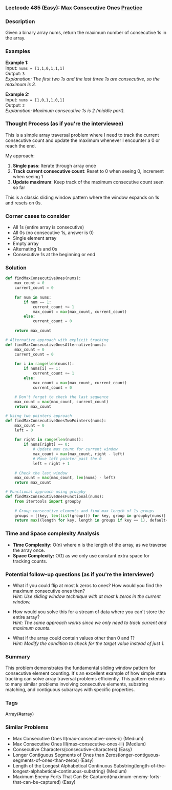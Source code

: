 ### Leetcode 485 (Easy): Max Consecutive Ones [Practice](https://leetcode.com/problems/max-consecutive-ones)

### Description  
Given a binary array nums, return the maximum number of consecutive 1s in the array.

### Examples  

**Example 1:**  
Input: `nums = [1,1,0,1,1,1]`  
Output: `3`  
*Explanation: The first two 1s and the last three 1s are consecutive, so the maximum is 3.*

**Example 2:**  
Input: `nums = [1,0,1,1,0,1]`  
Output: `2`  
*Explanation: Maximum consecutive 1s is 2 (middle part).*

### Thought Process (as if you're the interviewee)  
This is a simple array traversal problem where I need to track the current consecutive count and update the maximum whenever I encounter a 0 or reach the end.

My approach:
1. **Single pass**: Iterate through array once
2. **Track current consecutive count**: Reset to 0 when seeing 0, increment when seeing 1
3. **Update maximum**: Keep track of the maximum consecutive count seen so far

This is a classic sliding window pattern where the window expands on 1s and resets on 0s.

### Corner cases to consider  
- All 1s (entire array is consecutive)
- All 0s (no consecutive 1s, answer is 0)
- Single element array
- Empty array
- Alternating 1s and 0s
- Consecutive 1s at the beginning or end

### Solution

```python
def findMaxConsecutiveOnes(nums):
    max_count = 0
    current_count = 0
    
    for num in nums:
        if num == 1:
            current_count += 1
            max_count = max(max_count, current_count)
        else:
            current_count = 0
    
    return max_count

# Alternative approach with explicit tracking
def findMaxConsecutiveOnesAlternative(nums):
    max_count = 0
    current_count = 0
    
    for i in range(len(nums)):
        if nums[i] == 1:
            current_count += 1
        else:
            max_count = max(max_count, current_count)
            current_count = 0
    
    # Don't forget to check the last sequence
    max_count = max(max_count, current_count)
    return max_count

# Using two pointers approach
def findMaxConsecutiveOnesTwoPointers(nums):
    max_count = 0
    left = 0
    
    for right in range(len(nums)):
        if nums[right] == 0:
            # Update max count for current window
            max_count = max(max_count, right - left)
            # Move left pointer past the 0
            left = right + 1
    
    # Check the last window
    max_count = max(max_count, len(nums) - left)
    return max_count

# Functional approach using groupby
def findMaxConsecutiveOnesFunctional(nums):
    from itertools import groupby
    
    # Group consecutive elements and find max length of 1s groups
    groups = [(key, len(list(group))) for key, group in groupby(nums)]
    return max((length for key, length in groups if key == 1), default=0)
```

### Time and Space complexity Analysis  

- **Time Complexity:** O(n) where n is the length of the array, as we traverse the array once.
- **Space Complexity:** O(1) as we only use constant extra space for tracking counts.

### Potential follow-up questions (as if you're the interviewer)  

- What if you could flip at most k zeros to ones? How would you find the maximum consecutive ones then?  
  *Hint: Use sliding window technique with at most k zeros in the current window.*

- How would you solve this for a stream of data where you can't store the entire array?  
  *Hint: The same approach works since we only need to track current and maximum counts.*

- What if the array could contain values other than 0 and 1?  
  *Hint: Modify the condition to check for the target value instead of just 1.*

### Summary
This problem demonstrates the fundamental sliding window pattern for consecutive element counting. It's an excellent example of how simple state tracking can solve array traversal problems efficiently. This pattern extends to many similar problems involving consecutive elements, substring matching, and contiguous subarrays with specific properties.

### Tags
Array(#array)

### Similar Problems
- Max Consecutive Ones II(max-consecutive-ones-ii) (Medium)
- Max Consecutive Ones III(max-consecutive-ones-iii) (Medium)
- Consecutive Characters(consecutive-characters) (Easy)
- Longer Contiguous Segments of Ones than Zeros(longer-contiguous-segments-of-ones-than-zeros) (Easy)
- Length of the Longest Alphabetical Continuous Substring(length-of-the-longest-alphabetical-continuous-substring) (Medium)
- Maximum Enemy Forts That Can Be Captured(maximum-enemy-forts-that-can-be-captured) (Easy)